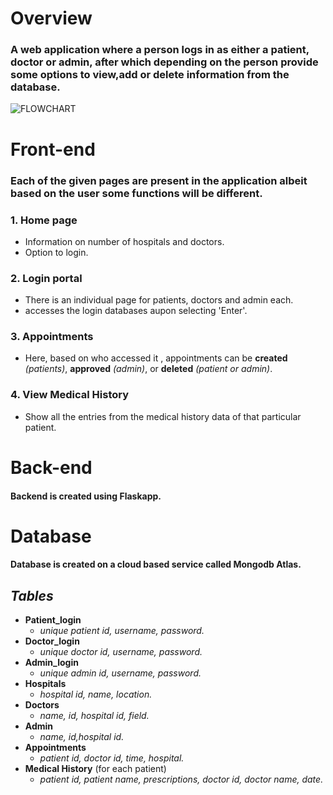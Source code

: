 # **Overview**
### A web application where a person logs in as either a patient, doctor or admin, after which depending on the person provide some options to view,add or delete information from the database. 

![FLOWCHART](/assests/flowchart.jpeg )

# **Front-end**
### Each of the given pages are present in the application albeit based on the user some functions will be different.
### 1. Home page
- Information on number of hospitals and doctors.
- Option to login.

### 2. Login portal
- There is an individual page for patients, doctors and admin each.
- accesses the login databases aupon selecting 'Enter'.

### 3. Appointments
- Here, based on who accessed it , appointments can be **created** _(patients)_, **approved** _(admin)_, or **deleted** _(patient or admin)_.

### 4. View Medical History
-  Show all the entries from the medical history data of that particular patient.


# **Back-end**
####  ​Backend is created using Flaskapp.

# **Database**

#### Database is created on a cloud based service called Mongodb Atlas.                                                               

 ## _Tables_
- **Patient_login**   
   - _unique patient id, username, password._
- **Doctor_login**
   - _unique doctor id, username, password._
- **Admin_login**
   - _unique admin id, username, password._
- **Hospitals**
   - _hospital id, name, location._
- **Doctors**
   - _name, id, hospital id, field._
- **Admin**
   - _name, id,hospital id._
- **Appointments**
   - _patient id, doctor id, time, hospital._
- **Medical History** (for each patient)
   - _patient id, patient name, prescriptions, doctor id, doctor name, date._



